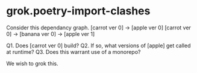 # grok.poetry-import-clashes

Consider this dependancy graph.
    [carrot ver 0] -> [apple ver 0]
    [carrot ver 0] -> [banana ver 0] -> [apple ver 1]

Q1. Does [carrot ver 0] build?
Q2. If so, what versions of [apple] get called at runtime?
Q3. Does this warrant use of a monorepo?

We wish to grok this.
